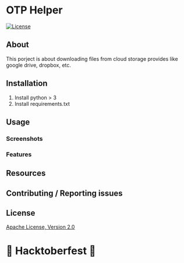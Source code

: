 # OTP Helper

[![License](https://img.shields.io/badge/License-Apache%202.0-blue.svg)](https://opensource.org/licenses/Apache-2.0)

## About

This porject is about downloading files from cloud storage provides like google drive, dropbox, etc.

## Installation

1. Install python > 3
2. Install requirements.txt

## Usage

### Screenshots

### Features

## Resources

## Contributing / Reporting issues

## License

[Apache License, Version 2.0](http://www.apache.org/licenses/LICENSE-2.0.html)


# 🎃 Hacktoberfest 🎃

